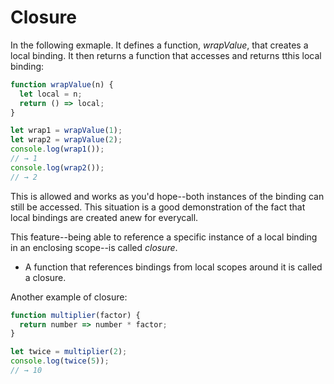 # Closure


In the following exmaple. It defines a function, *wrapValue*, that creates a local binding. It then returns a function that accesses and returns tthis local binding:


```js
function wrapValue(n) {
  let local = n;
  return () => local;
}

let wrap1 = wrapValue(1);
let wrap2 = wrapValue(2);
console.log(wrap1());
// → 1
console.log(wrap2());
// → 2
```

This is allowed and works as you'd hope--both instances of the binding can still be accessed. This situation is a good demonstration of the fact that local bindings are created anew for everycall.

This feature--being able to reference a specific instance of a local binding in an enclosing scope--is called *closure*. 

- A function that references bindings from local scopes around it is called a closure.

Another example of closure:

```js
function multiplier(factor) {
  return number => number * factor;
}

let twice = multiplier(2);
console.log(twice(5));
// → 10
```